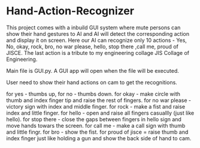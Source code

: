 # Hand-Action-Recognizer
This project comes with a inbuild GUI system where mute persons can show their hand gestures to AI and AI will detect the corresponding action and display it on screen. Here our AI can recognize  only 10 actions - Yes, No, okay, rock, bro, no war please, hello, stop there ,call me, proud of JISCE. The last action is a tribute to my engineering collage JIS Collage of Engineering.

Main file is GUI.py. A GUI app will open when the file will be executed.

User need to show their hand actions on cam to get the recognitions. 

for yes - thumbs up,
for no - thumbs down.
for okay - make circle with thumb and index finger tip and raise the rest of fingers.
for no war please - victory sign with index and middle finger.
for rock - make a fist and raise index and little finger.
for hello - open and raise all fingers casuallly (just like hello).
for stop there - close the gaps between fingers in hello sign and move hands towars the screen. 
for call me - make a call sign with thumb and little fingr.
for bro - show the fist.
for proud of jisce = raise thumb and index finger just like holding a gun and show the back side of hand to cam.


